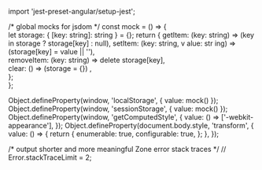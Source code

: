 
  
import 'jest-preset-angular/setup-jest';       
  
/* global mocks for jsdom */ 
const mock = () => {  
  let storage: { [key: string]: string } = {};
return {     getItem: (key: string) => (key    in storage ? storage[key] : null),      setItem: (key: string, v alue:  str ing) => (storage[key] = value || ''),   
    removeItem: (key: string) => delete storage[key],    
    clear: () => (storage = {}) ,   
  };    
};   

Object.defineProperty(window, 'localStorage', { value: mock() });
Object.defineProperty(window, 'sessionStorage', { value: mock() });
Object.defineProperty(window, 'getComputedStyle', {
  value: () => ['-webkit-appearance'],
});
Object.defineProperty(document.body.style, 'transform', {
  value: () => { 
    return {
      enumerable: true,
      configurable: true,
    };
  },
});

/* output shorter and more meaningful Zone error stack traces */
// Error.stackTraceLimit = 2;
  
    
 
